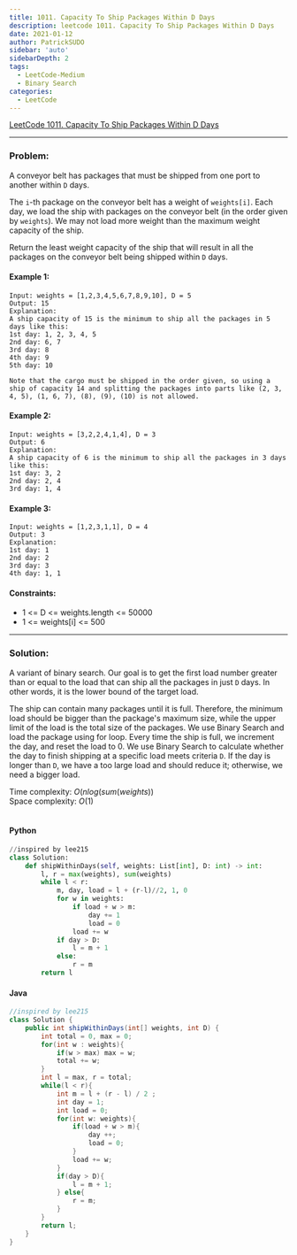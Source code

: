```yaml
---
title: 1011. Capacity To Ship Packages Within D Days
description: leetcode 1011. Capacity To Ship Packages Within D Days
date: 2021-01-12
author: PatrickSUDO
sidebar: 'auto'
sidebarDepth: 2
tags: 
  - LeetCode-Medium
  - Binary Search
categories:
  - LeetCode
---
```

[LeetCode 1011. Capacity To Ship Packages Within D Days](https://leetcode.com/problems/find-peak-element/)

---
### Problem: <br/>

A conveyor belt has packages that must be shipped from one port to another within `D` days.

The `i`-th package on the conveyor belt has a weight of `weights[i]`.  Each day, we load the ship with packages on the conveyor belt (in the order given by `weights`). We may not load more weight than the maximum weight capacity of the ship.

Return the least weight capacity of the ship that will result in all the packages on the conveyor belt being shipped within `D` days.


#### Example 1:
    Input: weights = [1,2,3,4,5,6,7,8,9,10], D = 5
    Output: 15
    Explanation: 
    A ship capacity of 15 is the minimum to ship all the packages in 5 days like this:
    1st day: 1, 2, 3, 4, 5
    2nd day: 6, 7
    3rd day: 8
    4th day: 9
    5th day: 10

    Note that the cargo must be shipped in the order given, so using a ship of capacity 14 and splitting the packages into parts like (2, 3, 4, 5), (1, 6, 7), (8), (9), (10) is not allowed. 

#### Example 2:
    Input: weights = [3,2,2,4,1,4], D = 3
    Output: 6
    Explanation: 
    A ship capacity of 6 is the minimum to ship all the packages in 3 days like this:
    1st day: 3, 2
    2nd day: 2, 4
    3rd day: 1, 4

#### Example 3:
    Input: weights = [1,2,3,1,1], D = 4
    Output: 3
    Explanation: 
    1st day: 1
    2nd day: 2
    3rd day: 3
    4th day: 1, 1

#### Constraints:

- 1 <= D <= weights.length <= 50000
- 1 <= weights[i] <= 500


---
### Solution: <br/>

A variant of binary search. Our goal is to get the first load number greater than or equal to the load that can ship all the packages in just `D` days.  In other words, it is the lower bound of the target load.

The ship can contain many packages until it is full. Therefore, the minimum load should be bigger than the package's maximum size, while the upper limit of the load is the total size of the packages. We use Binary Search and load the package using for loop. Every time the ship is full, we increment the day, and reset the load to 0. We use Binary Search to calculate whether the day to finish shipping at a specific load meets criteria `D`. If the day is longer than `D`, we have a too large load and should reduce it; otherwise, we need a bigger load.


Time complexity: $O(n log(sum(weights))$</br>
Space complexity: $O(1)$ 
</br>
</br>

#### Python
```python
//inspired by lee215
class Solution:
    def shipWithinDays(self, weights: List[int], D: int) -> int:
        l, r = max(weights), sum(weights)
        while l < r:
            m, day, load = l + (r-l)//2, 1, 0
            for w in weights:
                if load + w > m:
                    day += 1
                    load = 0 
                load += w
            if day > D:
                l = m + 1
            else:
                r = m 
        return l 
```

#### Java
```java
//inspired by lee215
class Solution {
    public int shipWithinDays(int[] weights, int D) {
        int total = 0, max = 0;
        for(int w : weights){
            if(w > max) max = w;
            total += w;
        }
        int l = max, r = total;
        while(l < r){
            int m = l + (r - l) / 2 ;
            int day = 1;
            int load = 0;
            for(int w: weights){
                if(load + w > m){
                    day ++;
                    load = 0;
                } 
                load += w;
            }
            if(day > D){
                l = m + 1;
            } else{
                r = m;
            }    
        }
        return l;
    }
}
```

<Disqus shortname="patricksudo" />